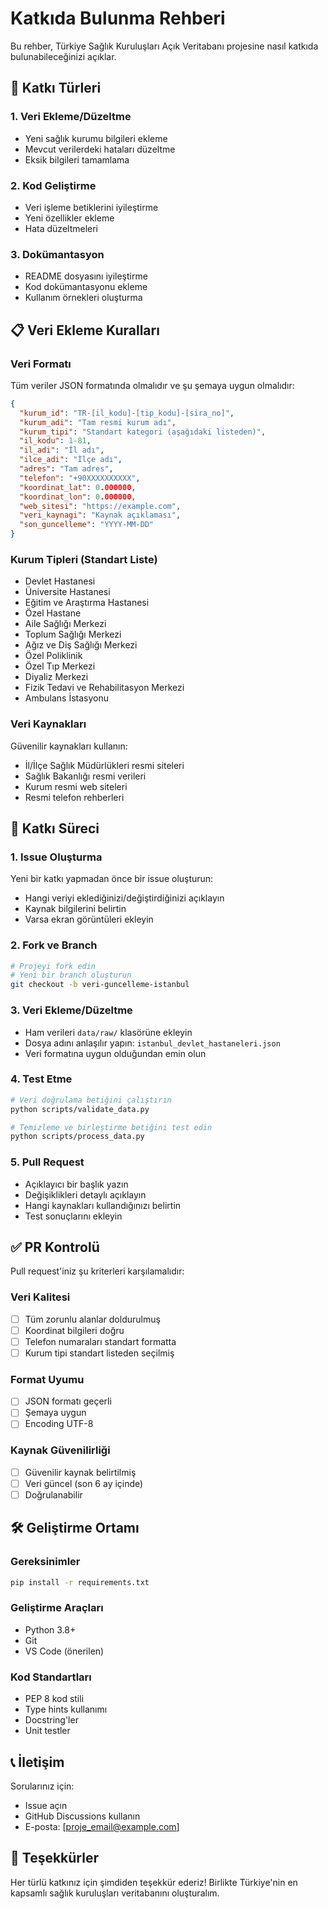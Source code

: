 # Katkıda Bulunma Rehberi

Bu rehber, Türkiye Sağlık Kuruluşları Açık Veritabanı projesine nasıl katkıda bulunabileceğinizi açıklar.

## 🎯 Katkı Türleri

### 1. Veri Ekleme/Düzeltme
- Yeni sağlık kurumu bilgileri ekleme
- Mevcut verilerdeki hataları düzeltme
- Eksik bilgileri tamamlama

### 2. Kod Geliştirme
- Veri işleme betiklerini iyileştirme
- Yeni özellikler ekleme
- Hata düzeltmeleri

### 3. Dokümantasyon
- README dosyasını iyileştirme
- Kod dokümantasyonu ekleme
- Kullanım örnekleri oluşturma

## 📋 Veri Ekleme Kuralları

### Veri Formatı
Tüm veriler JSON formatında olmalıdır ve şu şemaya uygun olmalıdır:

```json
{
  "kurum_id": "TR-[il_kodu]-[tip_kodu]-[sira_no]",
  "kurum_adi": "Tam resmi kurum adı",
  "kurum_tipi": "Standart kategori (aşağıdaki listeden)",
  "il_kodu": 1-81,
  "il_adi": "İl adı",
  "ilce_adi": "İlçe adı",
  "adres": "Tam adres",
  "telefon": "+90XXXXXXXXXX",
  "koordinat_lat": 0.000000,
  "koordinat_lon": 0.000000,
  "web_sitesi": "https://example.com",
  "veri_kaynagi": "Kaynak açıklaması",
  "son_guncelleme": "YYYY-MM-DD"
}
```

### Kurum Tipleri (Standart Liste)
- Devlet Hastanesi
- Üniversite Hastanesi
- Eğitim ve Araştırma Hastanesi
- Özel Hastane
- Aile Sağlığı Merkezi
- Toplum Sağlığı Merkezi
- Ağız ve Diş Sağlığı Merkezi
- Özel Poliklinik
- Özel Tıp Merkezi
- Diyaliz Merkezi
- Fizik Tedavi ve Rehabilitasyon Merkezi
- Ambulans İstasyonu

### Veri Kaynakları
Güvenilir kaynakları kullanın:
- İl/İlçe Sağlık Müdürlükleri resmi siteleri
- Sağlık Bakanlığı resmi verileri
- Kurum resmi web siteleri
- Resmi telefon rehberleri

## 🔄 Katkı Süreci

### 1. Issue Oluşturma
Yeni bir katkı yapmadan önce bir issue oluşturun:
- Hangi veriyi eklediğinizi/değiştirdiğinizi açıklayın
- Kaynak bilgilerini belirtin
- Varsa ekran görüntüleri ekleyin

### 2. Fork ve Branch
```bash
# Projeyi fork edin
# Yeni bir branch oluşturun
git checkout -b veri-guncelleme-istanbul
```

### 3. Veri Ekleme/Düzeltme
- Ham verileri `data/raw/` klasörüne ekleyin
- Dosya adını anlaşılır yapın: `istanbul_devlet_hastaneleri.json`
- Veri formatına uygun olduğundan emin olun

### 4. Test Etme
```bash
# Veri doğrulama betiğini çalıştırın
python scripts/validate_data.py

# Temizleme ve birleştirme betiğini test edin
python scripts/process_data.py
```

### 5. Pull Request
- Açıklayıcı bir başlık yazın
- Değişiklikleri detaylı açıklayın
- Hangi kaynakları kullandığınızı belirtin
- Test sonuçlarını ekleyin

## ✅ PR Kontrolü

Pull request'iniz şu kriterleri karşılamalıdır:

### Veri Kalitesi
- [ ] Tüm zorunlu alanlar doldurulmuş
- [ ] Koordinat bilgileri doğru
- [ ] Telefon numaraları standart formatta
- [ ] Kurum tipi standart listeden seçilmiş

### Format Uyumu
- [ ] JSON formatı geçerli
- [ ] Şemaya uygun
- [ ] Encoding UTF-8

### Kaynak Güvenilirliği
- [ ] Güvenilir kaynak belirtilmiş
- [ ] Veri güncel (son 6 ay içinde)
- [ ] Doğrulanabilir

## 🛠️ Geliştirme Ortamı

### Gereksinimler
```bash
pip install -r requirements.txt
```

### Geliştirme Araçları
- Python 3.8+
- Git
- VS Code (önerilen)

### Kod Standartları
- PEP 8 kod stili
- Type hints kullanımı
- Docstring'ler
- Unit testler

## 📞 İletişim

Sorularınız için:
- Issue açın
- GitHub Discussions kullanın
- E-posta: [proje_email@example.com]

## 🙏 Teşekkürler

Her türlü katkınız için şimdiden teşekkür ederiz! Birlikte Türkiye'nin en kapsamlı sağlık kuruluşları veritabanını oluşturalım.
